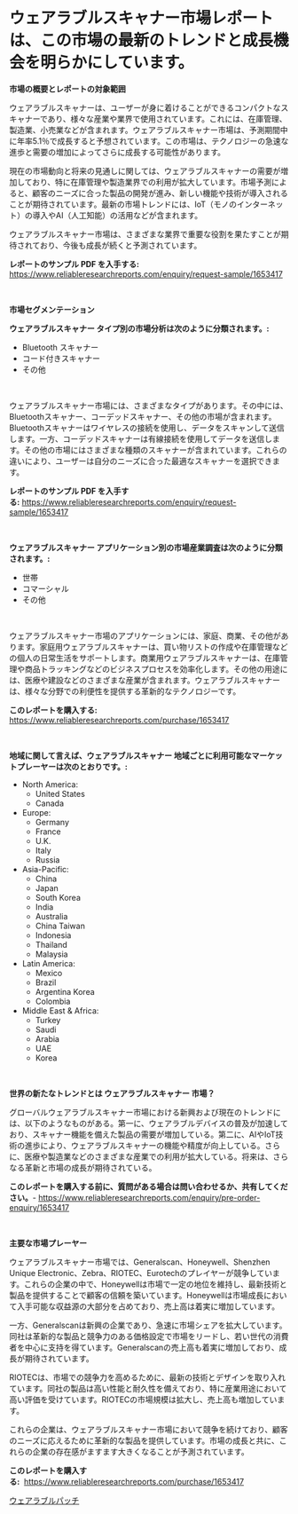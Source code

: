 <p><h1>ウェアラブルスキャナー市場レポートは、この市場の最新のトレンドと成長機会を明らかにしています。</h1></p><p><strong>市場の概要とレポートの対象範囲</strong></p>
<p><p>ウェアラブルスキャナーは、ユーザーが身に着けることができるコンパクトなスキャナーであり、様々な産業や業界で使用されています。これには、在庫管理、製造業、小売業などが含まれます。ウェアラブルスキャナー市場は、予測期間中に年率5.1％で成長すると予想されています。この市場は、テクノロジーの急速な進歩と需要の増加によってさらに成長する可能性があります。</p><p>現在の市場動向と将来の見通しに関しては、ウェアラブルスキャナーの需要が増加しており、特に在庫管理や製造業界での利用が拡大しています。市場予測によると、顧客のニーズに合った製品の開発が進み、新しい機能や技術が導入されることが期待されています。最新の市場トレンドには、IoT（モノのインターネット）の導入やAI（人工知能）の活用などが含まれます。</p><p>ウェアラブルスキャナー市場は、さまざまな業界で重要な役割を果たすことが期待されており、今後も成長が続くと予測されています。</p></p>
<p><strong>レポートのサンプル PDF を入手する:</strong> <a href="https://www.reliableresearchreports.com/enquiry/request-sample/1653417">https://www.reliableresearchreports.com/enquiry/request-sample/1653417</a></p>
<p>&nbsp;</p>
<p><strong>市場セグメンテーション</strong></p>
<p><strong>ウェアラブルスキャナー タイプ別の市場分析は次のように分類されます。:</strong></p>
<p><ul><li>Bluetooth スキャナー</li><li>コード付きスキャナー</li><li>その他</li></ul></p>
<p>&nbsp;</p>
<p><p>ウェアラブルスキャナー市場には、さまざまなタイプがあります。その中には、Bluetoothスキャナー、コーデッドスキャナー、その他の市場が含まれます。Bluetoothスキャナーはワイヤレスの接続を使用し、データをスキャンして送信します。一方、コーデッドスキャナーは有線接続を使用してデータを送信します。その他の市場にはさまざまな種類のスキャナーが含まれています。これらの違いにより、ユーザーは自分のニーズに合った最適なスキャナーを選択できます。</p></p>
<p><strong>レポートのサンプル PDF を入手する:</strong>&nbsp;<a href="https://www.reliableresearchreports.com/enquiry/request-sample/1653417">https://www.reliableresearchreports.com/enquiry/request-sample/1653417</a></p>
<p>&nbsp;</p>
<p><strong> ウェアラブルスキャナー アプリケーション別の市場産業調査は次のように分類されます。:</strong></p>
<p><ul><li>世帯</li><li>コマーシャル</li><li>その他</li></ul></p>
<p>&nbsp;</p>
<p><p>ウェアラブルスキャナー市場のアプリケーションには、家庭、商業、その他があります。家庭用ウェアラブルスキャナーは、買い物リストの作成や在庫管理などの個人の日常生活をサポートします。商業用ウェアラブルスキャナーは、在庫管理や商品トラッキングなどのビジネスプロセスを効率化します。その他の用途には、医療や建設などのさまざまな産業が含まれます。ウェアラブルスキャナーは、様々な分野での利便性を提供する革新的なテクノロジーです。</p></p>
<p><strong>このレポートを購入する:</strong>&nbsp; <a href="https://www.reliableresearchreports.com/purchase/1653417">https://www.reliableresearchreports.com/purchase/1653417</a></p>
<p>&nbsp;</p>
<p><strong>地域に関して言えば、ウェアラブルスキャナー 地域ごとに利用可能なマーケットプレーヤーは次のとおりです。:</strong></p>
<p><ul>
    <li>
        North America:
        <ul>
            <li>United States</li>
            <li>Canada</li>
        </ul>
    </li>
    <li>
        Europe:
        <ul>
            <li>Germany</li>
            <li>France</li>
            <li>U.K.</li>
            <li>Italy</li>
            <li>Russia</li>
        </ul>
    </li>
    <li>
        Asia-Pacific:
        <ul>
            <li>China</li>
            <li>Japan</li>
            <li>South Korea</li>
            <li>India</li>
            <li>Australia</li>
            <li>China Taiwan</li>
            <li>Indonesia</li>
            <li>Thailand</li>
            <li>Malaysia</li>
        </ul>
    </li>
    <li>
        Latin America:
        <ul>
            <li>Mexico</li>
            <li>Brazil</li>
            <li>Argentina Korea</li>
            <li>Colombia</li>
        </ul>
    </li>
    <li>
        Middle East & Africa:
        <ul>
            <li>Turkey</li>
            <li>Saudi</li>
            <li>Arabia</li>
            <li>UAE</li>
            <li>Korea</li>
        </ul>
    </li>
    </ul></p>
<p>&nbsp;</p>
<p><strong>世界の新たなトレンドとは ウェアラブルスキャナー 市場？</strong></p>
<p><p>グローバルウェアラブルスキャナー市場における新興および現在のトレンドには、以下のようなものがある。第一に、ウェアラブルデバイスの普及が加速しており、スキャナー機能を備えた製品の需要が増加している。第二に、AIやIoT技術の進歩により、ウェアラブルスキャナーの機能や精度が向上している。さらに、医療や製造業などのさまざまな産業での利用が拡大している。将来は、さらなる革新と市場の成長が期待されている。</p></p>
<p><strong>このレポートを購入する前に、質問がある場合は問い合わせるか、共有してください。</strong>- <a href="https://www.reliableresearchreports.com/enquiry/pre-order-enquiry/1653417">https://www.reliableresearchreports.com/enquiry/pre-order-enquiry/1653417</a></p>
<p>&nbsp;</p>
<p><strong>主要な市場プレーヤー</strong></p>
<p><p>ウェアラブルスキャナー市場では、Generalscan、Honeywell、Shenzhen Unique Electronic、Zebra、RIOTEC、Eurotechのプレイヤーが競争しています。これらの企業の中で、Honeywellは市場で一定の地位を維持し、最新技術と製品を提供することで顧客の信頼を築いています。Honeywellは市場成長において入手可能な収益源の大部分を占めており、売上高は着実に増加しています。</p><p>一方、Generalscanは新興の企業であり、急速に市場シェアを拡大しています。同社は革新的な製品と競争力のある価格設定で市場をリードし、若い世代の消費者を中心に支持を得ています。Generalscanの売上高も着実に増加しており、成長が期待されています。</p><p>RIOTECは、市場での競争力を高めるために、最新の技術とデザインを取り入れています。同社の製品は高い性能と耐久性を備えており、特に産業用途において高い評価を受けています。RIOTECの市場規模は拡大し、売上高も増加しています。</p><p>これらの企業は、ウェアラブルスキャナー市場において競争を続けており、顧客のニーズに応えるために革新的な製品を提供しています。市場の成長と共に、これらの企業の存在感がますます大きくなることが予測されています。</p></p>
<p><strong>このレポートを購入する:</strong>&nbsp;&nbsp;<a href="https://www.reliableresearchreports.com/purchase/1653417">https://www.reliableresearchreports.com/purchase/1653417</a></p>
<p><p><a href="https://github.com/zoetazuur/Market-Research-Report-List-1/blob/main/109307110822.md">ウェアラブルパッチ</a></p></p>